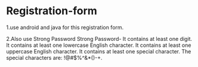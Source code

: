 # Registration-form

1.use android and java for this registration form.




2.Also use Strong Password 
 Strong Password- 
                  It contains at least one digit.
                  It contains at least one lowercase English character.
                  It contains at least one uppercase English character.
                  It contains at least one special character. The special characters are: !@#$%^&*()-+.

